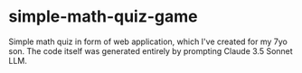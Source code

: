 # simple-math-quiz-game
Simple math quiz in form of web application, which I've created for my 7yo son. The code itself was generated entirely by prompting Claude 3.5 Sonnet LLM.

